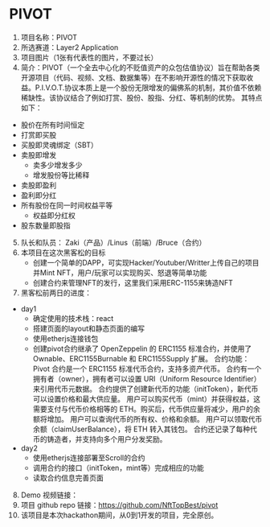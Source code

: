 # PIVOT
1. 项目名称：PIVOT
2. 所选赛道：Layer2 Application
3. 项目图片（1张有代表性的图片，不要过长）
4. 简介：PIVOT（一个全去中心化的不贬值资产的众包估值协议）旨在帮助各类开源项目（代码、视频、文档、数据集等）在不影响开源性的情况下获取收益。P.I.V.O.T.协议本质上是一个股份无限增发的偏佛系的机制，其价值不依赖稀缺性。该协议结合了例如打赏、股份、股指、分红、等机制的优势。  其特点如下：
- 股价在所有时间恒定
- 打赏即买股
- 买股即灵魂绑定（SBT）
- 卖股即增发
    - 卖多少增发多少
    - 增发股份等比稀释
- 卖股即盈利
- 盈利即分红
- 所有股份在同一时间权益平等
    - 权益即分红权
- 股东数量即股指
  
5. 队长和队员：
  Zaki（产品）/Linus（前端）/Bruce（合约）
6. 本项目在这次黑客松的目标
   - 创建一个简单的DAPP，可实现Hacker/Youtuber/Writter上传自己的项目并Mint NFT，用户/玩家可以实现购买、怒退等简单功能
   - 创建合约来管理NFT的发行，这里我们采用ERC-1155来铸造NFT
7. 黑客松前两日的进度：
- day1
  - 确定使用的技术栈：react
  - 搭建页面的layout和静态页面的编写
  - 使用etherjs连接钱包
  - 创建pivot合约继承了 OpenZeppelin 的 ERC1155 标准合约，并使用了 Ownable、ERC1155Burnable 和 ERC1155Supply 扩展。
    合约功能：
    Pivot 合约是一个 ERC1155 标准代币合约，支持多资产代币。
    合约有一个拥有者（owner），拥有者可以设置 URI（Uniform Resource Identifier）来引用代币元数据。
    合约提供了创建新代币的功能（initToken），新代币可以设置价格和最大供应量。
    用户可以购买代币（mint）并获得权益，这需要支付与代币价格相等的 ETH。购买后，代币供应量将减少，用户的余额将增加。
    用户可以查询代币的所有权、价格和余额。
    用户可以领取代币余额（claimUserBalance），将 ETH 转入其钱包。
    合约还记录了每种代币的铸造者，并支持向多个用户分发奖励。
- day2
  - 使用etherjs连接部署至Scroll的合约
  - 调用合约的接口（initToken，mint等）完成相应的功能
  - 读取合约信息完善页面
8. Demo 视频链接：
9. 项目 github repo 链接：https://github.com/NftTopBest/pivot
10. 该项目是本次hackathon期间，从0到1开发的项目，完全原创。
